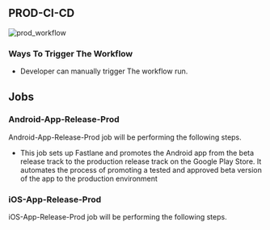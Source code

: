 ## PROD-CI-CD

![prod_workflow](https://github.com/REAN-Foundation/rean-health-guru-app/blob/feature/flow_documentation/res/images/release_docs_images/prod_workflow.png?raw=true)

### Ways To Trigger The Workflow

* Developer can manually trigger The workflow run.

## Jobs

### Android-App-Release-Prod

Android-App-Release-Prod job will be performing the following steps.

* This job sets up Fastlane and promotes the Android app from the beta release track to the production release track on the Google Play Store. It automates the process of promoting a tested and approved beta version of the app to the production environment

### iOS-App-Release-Prod

iOS-App-Release-Prod job will be performing the following steps.
